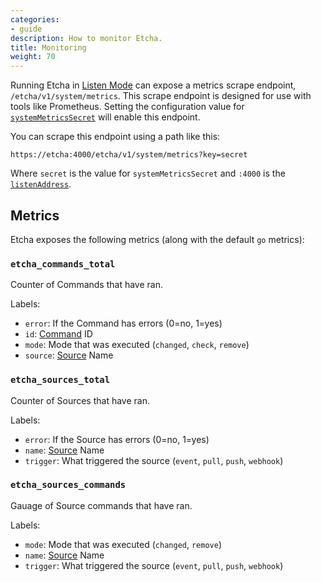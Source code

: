 ```yaml
---
categories:
- guide
description: How to monitor Etcha.
title: Monitoring
weight: 70
---
```


Running Etcha in [Listen Mode](../running-patterns#listen-mode) can expose a metrics scrape endpoint, `/etcha/v1/system/metrics`.  This scrape endpoint is designed for use with tools like Prometheus.  Setting the configuration value for [`systemMetricsSecret`](../../references/config#systemmetricssecret) will enable this endpoint.

You can scrape this endpoint using a path like this:

`https://etcha:4000/etcha/v1/system/metrics?key=secret`

Where `secret` is the value for `systemMetricsSecret` and `:4000` is the [`listenAddress`](../../references/config#listenaddress).


## Metrics

Etcha exposes the following metrics (along with the default `go` metrics):

### `etcha_commands_total`

Counter of Commands that have ran.

Labels:
- `error`: If the Command has errors (0=no, 1=yes)
- `id`:  [Command](../../references/commands) ID
- `mode`: Mode that was executed (`changed`, `check`, `remove`)
- `source`: [Source](../../references/config#source) Name

### `etcha_sources_total`

Counter of Sources that have ran.

Labels:
- `error`: If the Source has errors (0=no, 1=yes)
- `name`: [Source](../../references/config#source) Name
- `trigger`: What triggered the source (`event`, `pull`, `push`, `webhook`)

### `etcha_sources_commands`

Gauage of Source commands that have ran.

Labels:
- `mode`: Mode that was executed (`changed`, `remove`)
- `name`: [Source](../../references/config#source) Name
- `trigger`: What triggered the source (`event`, `pull`, `push`, `webhook`)
